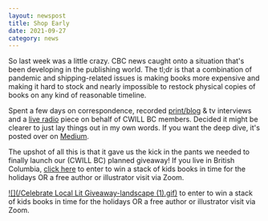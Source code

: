 ```yaml
---
layout: newspost
title: Shop Early
date: 2021-09-27
category: news
---
```


So last week was a little crazy. CBC news caught onto a situation that's been developing in the publishing world. The tl;dr is that a combination of pandemic and shipping-related issues is making books more expensive and making it hard to stock and nearly impossible to restock physical copies of books on any kind of reasonable timeline.

Spent a few days on correspondence, recorded [print/blog](https://www.cbc.ca/news/canada/british-columbia/b-c-writers-publishers-fear-supply-chain-issues-as-holiday-season-approaches-1.6189109) & tv interviews and a [live radio](https://www.cbc.ca/player/play/1953164867823) piece on behalf of CWILL BC members. Decided it might be clearer to just lay things out in my own words. If you want the deep dive, it's posted over on [Medium](https://medium.com/@kaie.web/still-reading-gifting-paper-books-why-that-might-be-a-problem-this-year-c7a0a2105d82).

The upshot of all this is that it gave us the kick in the pants we needed to finally launch our (CWILL BC) planned giveaway! If you live in British Columbia, [click here](https://cwillbc.wordpress.com/2021/09/24/celebrate-local-lit-by-entering-our-give-away/) to enter to win a stack of kids books in time for the holidays OR a free author or illustrator visit via Zoom.

[![](/Celebrate Local Lit Giveaway-landscape (1).gif)](https://cwillbc.wordpress.com/2021/09/24/celebrate-local-lit-by-entering-our-give-away/) to enter to win a stack of kids books in time for the holidays OR a free author or illustrator visit via Zoom.
